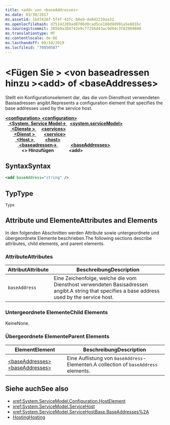 ```yaml
---
title: <add> von <baseAddresses>
ms.date: 03/30/2017
ms.assetid: 1bd7426f-5f4f-43fc-b8e9-de842219aa32
ms.openlocfilehash: d75142209ad8706d0cad5ce188d9d991a5e881bc
ms.sourcegitcommit: 205b9a204742e9c77256d43ac9d94c3f82909808
ms.translationtype: MT
ms.contentlocale: de-DE
ms.lasthandoff: 09/10/2019
ms.locfileid: "70850587"
---
```

# <a name="add-of-baseaddresses"></a><span data-ttu-id="c2fdd-102">\<Fügen Sie > \<von baseadressen hinzu ></span><span class="sxs-lookup"><span data-stu-id="c2fdd-102">\<add> of \<baseAddresses></span></span>
<span data-ttu-id="c2fdd-103">Stellt ein Konfigurationselement dar, das die vom Diensthost verwendeten Basisadressen angibt.</span><span class="sxs-lookup"><span data-stu-id="c2fdd-103">Represents a configuration element that specifies the base addresses used by the service host.</span></span>  
  
<span data-ttu-id="c2fdd-104">[ **\<configuration>** ](../configuration-element.md)</span><span class="sxs-lookup"><span data-stu-id="c2fdd-104">[**\<configuration>**](../configuration-element.md)</span></span>\
<span data-ttu-id="c2fdd-105">&nbsp;&nbsp;[ **\<System. Service Model->** ](system-servicemodel.md)</span><span class="sxs-lookup"><span data-stu-id="c2fdd-105">&nbsp;&nbsp;[**\<system.serviceModel>**](system-servicemodel.md)</span></span>\
<span data-ttu-id="c2fdd-106">&nbsp;&nbsp;&nbsp;&nbsp;[ **\<Dienste >** ](services.md)</span><span class="sxs-lookup"><span data-stu-id="c2fdd-106">&nbsp;&nbsp;&nbsp;&nbsp;[**\<services>**](services.md)</span></span>\
<span data-ttu-id="c2fdd-107">&nbsp;&nbsp;&nbsp;&nbsp;&nbsp;&nbsp;[ **\<Dienst >** ](service.md)</span><span class="sxs-lookup"><span data-stu-id="c2fdd-107">&nbsp;&nbsp;&nbsp;&nbsp;&nbsp;&nbsp;[**\<service>**](service.md)</span></span>\
<span data-ttu-id="c2fdd-108">&nbsp;&nbsp;&nbsp;&nbsp;&nbsp;&nbsp;&nbsp;&nbsp;[ **\<Host >** ](host.md)</span><span class="sxs-lookup"><span data-stu-id="c2fdd-108">&nbsp;&nbsp;&nbsp;&nbsp;&nbsp;&nbsp;&nbsp;&nbsp;[**\<host>**](host.md)</span></span>\
<span data-ttu-id="c2fdd-109">&nbsp;&nbsp;&nbsp;&nbsp;&nbsp;&nbsp;&nbsp;&nbsp;&nbsp;&nbsp;[ **\<baseadressen->** ](baseaddresses.md)</span><span class="sxs-lookup"><span data-stu-id="c2fdd-109">&nbsp;&nbsp;&nbsp;&nbsp;&nbsp;&nbsp;&nbsp;&nbsp;&nbsp;&nbsp;[**\<baseAddresses>**](baseaddresses.md)</span></span>\
<span data-ttu-id="c2fdd-110">&nbsp;&nbsp;&nbsp;&nbsp;&nbsp;&nbsp;&nbsp;&nbsp;&nbsp;&nbsp;&nbsp;&nbsp; **\<> Hinzufügen**</span><span class="sxs-lookup"><span data-stu-id="c2fdd-110">&nbsp;&nbsp;&nbsp;&nbsp;&nbsp;&nbsp;&nbsp;&nbsp;&nbsp;&nbsp;&nbsp;&nbsp;**\<add>**</span></span>  
  
## <a name="syntax"></a><span data-ttu-id="c2fdd-111">Syntax</span><span class="sxs-lookup"><span data-stu-id="c2fdd-111">Syntax</span></span>  
  
```xml  
<add baseAddress="string" />
```  
  
## <a name="type"></a><span data-ttu-id="c2fdd-112">Typ</span><span class="sxs-lookup"><span data-stu-id="c2fdd-112">Type</span></span>  
 `Type`  
  
## <a name="attributes-and-elements"></a><span data-ttu-id="c2fdd-113">Attribute und Elemente</span><span class="sxs-lookup"><span data-stu-id="c2fdd-113">Attributes and Elements</span></span>  
 <span data-ttu-id="c2fdd-114">In den folgenden Abschnitten werden Attribute sowie untergeordnete und übergeordnete Elemente beschrieben.</span><span class="sxs-lookup"><span data-stu-id="c2fdd-114">The following sections describe attributes, child elements, and parent elements.</span></span>  
  
### <a name="attributes"></a><span data-ttu-id="c2fdd-115">Attribute</span><span class="sxs-lookup"><span data-stu-id="c2fdd-115">Attributes</span></span>  
  
|<span data-ttu-id="c2fdd-116">Attribut</span><span class="sxs-lookup"><span data-stu-id="c2fdd-116">Attribute</span></span>|<span data-ttu-id="c2fdd-117">Beschreibung</span><span class="sxs-lookup"><span data-stu-id="c2fdd-117">Description</span></span>|  
|---------------|-----------------|  
|`baseAddress`|<span data-ttu-id="c2fdd-118">Eine Zeichenfolge, welche die vom Diensthost verwendeten Basisadressen angibt.</span><span class="sxs-lookup"><span data-stu-id="c2fdd-118">A string that specifies a base address used by the service host.</span></span>|  
  
### <a name="child-elements"></a><span data-ttu-id="c2fdd-119">Untergeordnete Elemente</span><span class="sxs-lookup"><span data-stu-id="c2fdd-119">Child Elements</span></span>  
 <span data-ttu-id="c2fdd-120">Keine</span><span class="sxs-lookup"><span data-stu-id="c2fdd-120">None.</span></span>  
  
### <a name="parent-elements"></a><span data-ttu-id="c2fdd-121">Übergeordnete Elemente</span><span class="sxs-lookup"><span data-stu-id="c2fdd-121">Parent Elements</span></span>  
  
|<span data-ttu-id="c2fdd-122">Element</span><span class="sxs-lookup"><span data-stu-id="c2fdd-122">Element</span></span>|<span data-ttu-id="c2fdd-123">Beschreibung</span><span class="sxs-lookup"><span data-stu-id="c2fdd-123">Description</span></span>|  
|-------------|-----------------|  
|[<span data-ttu-id="c2fdd-124">\<baseAddresses></span><span class="sxs-lookup"><span data-stu-id="c2fdd-124">\<baseAddresses></span></span>](baseaddresses.md)|<span data-ttu-id="c2fdd-125">Eine Auflistung von `baseAddress`-Elementen.</span><span class="sxs-lookup"><span data-stu-id="c2fdd-125">A collection of `baseAddress` elements.</span></span>|  
  
## <a name="see-also"></a><span data-ttu-id="c2fdd-126">Siehe auch</span><span class="sxs-lookup"><span data-stu-id="c2fdd-126">See also</span></span>

- <xref:System.ServiceModel.Configuration.HostElement>
- <xref:System.ServiceModel.ServiceHost>
- <xref:System.ServiceModel.ServiceHostBase.BaseAddresses%2A>
- [<span data-ttu-id="c2fdd-127">Hosting</span><span class="sxs-lookup"><span data-stu-id="c2fdd-127">Hosting</span></span>](../../../wcf/feature-details/hosting.md)
